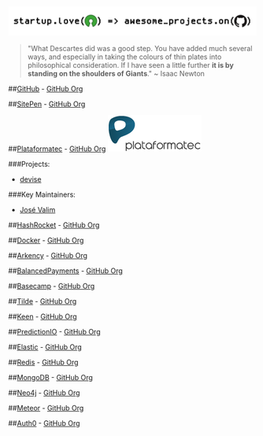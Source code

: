 ![awesome_startups](awesome_startups.png)


>"What Descartes did was a good step. You have added much several ways, and especially in taking the colours of thin plates into philosophical consideration. If I have seen a little further **it is by standing on the shoulders of Giants**." ~ Isaac Newton

##[GitHub](https://github.com) - [GitHub Org](https://github.com/github)

##[SitePen](https://www.sitepen.com/support/index.html) - [GitHub Org](https://github.com/SitePen)

##[Plataformatec](http://plataformatec.com.br/) - [GitHub Org](https://github.com/plataformatec)
![plataformatec](plataformatec.png)

###Projects:
 - [devise](https://github.com/plataformatec/devise)
 
###Key Maintainers:
 - [José Valim](https://github.com/josevalim)

##[HashRocket](http://hashrocket.com/) - [GitHub Org](https://github.com/hashrocket)

##[Docker](https://www.docker.com) - [GitHub Org]()

##[Arkency](http://arkency.com/) - [GitHub Org]()

##[BalancedPayments](https://www.balancedpayments.com/) - [GitHub Org]()

##[Basecamp](https://basecamp.com/) - [GitHub Org]()

##[Tilde](http://www.tilde.io/) - [GitHub Org]()

##[Keen](https://keen.io/) - [GitHub Org]()

##[PredictionIO](https://prediction.io/) - [GitHub Org]()

##[Elastic](https://www.elastic.co/) - [GitHub Org]()

##[Redis](http://redis.io/) - [GitHub Org]()

##[MongoDB](https://www.mongodb.org/) - [GitHub Org]()

##[Neo4j](http://neo4j.com/) - [GitHub Org]()

##[Meteor](https://www.meteor.com/) - [GitHub Org]()

##[Auth0](https://www.auth0.com/) - [GitHub Org](https://github.com/auth0)






